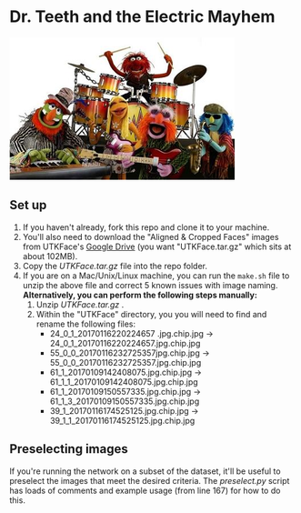 # Dr. Teeth and the Electric Mayhem

<img alt="Picture of the band" src="The_Electric_Mayhem.jpg">

## Set up

1. If you haven't already, fork this repo and clone it to your machine.
2. You'll also need to download the "Aligned & Cropped Faces" images from UTKFace's [Google Drive](https://drive.google.com/drive/folders/0BxYys69jI14kU0I1YUQyY1ZDRUE?resourcekey=0-01Pth1hq20K4kuGVkp3oBw) (you want "UTKFace.tar.gz" which sits at about 102MB).
3. Copy the _UTKFace.tar.gz_ file into the repo folder.
4. If you are on a Mac/Unix/Linux machine, you can run the `make.sh` file to unzip the above file and correct 5 known issues with image naming. **Alternatively, you can perform the following steps manually:**
   1. Unzip _UTKFace.tar.gz_ .
   2. Within the "UTKFace" directory, you you will need to find and rename the following files:
       * 24_0_1_20170116220224657 .jpg.chip.jpg -> 24_0_1_20170116220224657.jpg.chip.jpg
       * 55_0_0_20170116232725357jpg.chip.jpg -> 55_0_0_20170116232725357.jpg.chip.jpg
       * 61_1_20170109142408075.jpg.chip.jpg -> 61_1_1_20170109142408075.jpg.chip.jpg
       * 61_1_20170109150557335.jpg.chip.jpg -> 61_1_3_20170109150557335.jpg.chip.jpg
       * 39_1_20170116174525125.jpg.chip.jpg -> 39_1_1_20170116174525125.jpg.chip.jpg

## Preselecting images

If you're running the network on a subset of the dataset, it'll be useful to preselect the images that meet the desired criteria. The _preselect.py_ script has loads of comments and example usage (from line 167) for how to do this.